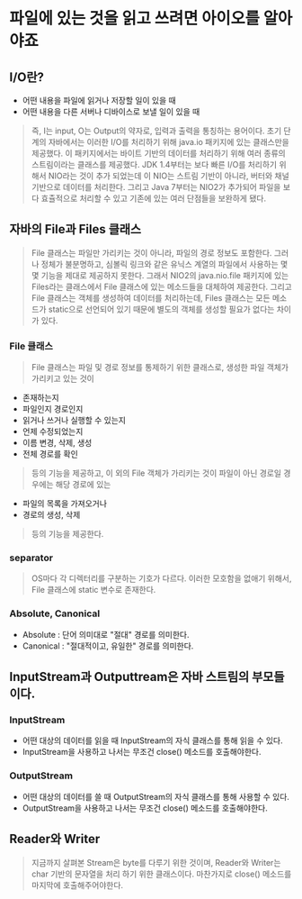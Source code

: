 # 파일에 있는 것을 읽고 쓰려면 아이오를 알아야죠

## I/O란?
- 어떤 내용을 파일에 읽거나 저장할 일이 있을 때
- 어떤 내용을 다른 서버나 디바이스로 보낼 일이 있을 때
> 즉, I는 input, O는 Output의 약자로, 입력과 출력을 통칭하는 용어이다. 초기 단계의 자바에서는 이러한 I/O를 처리하기 위해 java.io 패키지에 있는 클래스만을 제공했다.
> 이 패키지에서는 바이트 기반의 데이터를 처리하기 위해 여러 종류의 스트림이라는 클래스를 제공했다. JDK 1.4부터는 보다 빠른 I/O를 처리하기 위해서 NIO라는 것이 추가 되었는데
> 이 NIO는 스트림 기반이 아니라, 버터와 채널 기반으로 데이터를 처리한다. 그리고 Java 7부터는 NIO2가 추가되어 파일을 보다 효츌적으로 처리할 수 있고 기존에 있는 여러 단점들을
> 보완하게 됐다.

## 자바의 File과 Files 클래스
> File 클래스는 파일만 가리키는 것이 아니라, 파일의 경로 정보도 포함한다. 그러나 정체가 불분명하고, 심볼릭 링크와 같은 유닉스 계열의 파일에서 사용하는 몇몇 기능을
> 제대로 제공하지 못한다. 그래서 NIO2의 java.nio.file 패키지에 있는 Files라는 클래스에서 File 클래스에 있는 메소드들을 대체하여 제공한다. 그리고 File 클래스는 객체를
> 생성하여 데이터를 처리하는데, Files 클래스는 모든 메소드가 static으로 선언되어 있기 때문에 별도의 객체를 생성할 필요가 없다는 차이가 있다.

### File 클래스
> File 클래스는 파일 및 경로 정보를 통제하기 위한 클래스로, 생성한 파일 객체가 가리키고 있는 것이
- 존재하는지
- 파일인지 경로인지
- 읽거나 쓰거나 실행할 수 있는지
- 언제 수정되었는지
- 이름 변경, 삭제, 생성
- 전체 경로를 확인
> 등의 기능을 제공하고, 이 외의 File 객체가 가리키는 것이 파일이 아닌 경로일 경우에는 해당 경로에 있는
- 파일의 목록을 가져오거나
- 경로의 생성, 삭제
> 등의 기능을 제공한다.

### separator
> OS마다 각 디렉터리를 구분하는 기호가 다르다. 이러한 모호함을 없애기 위해서, File 클래스에 static 변수로 존재한다.

### Absolute, Canonical
- Absolute : 단어 의미대로 "절대" 경로를 의미한다.
- Canonical : "절대적이고, 유일한" 경로를 의미한다.

## InputStream과 Outputtream은 자바 스트림의 부모들이다.
### InputStream
- 어떤 대상의 데이터를 읽을 때 InputStream의 자식 클래스를 통해 읽을 수 있다.
- InputStream을 사용하고 나서는 무조건 close() 메소드를 호출해야한다.

### OutputStream
- 어떤 대상의 데이터를 쓸 때 OutputStream의 자식 클래스를 통해 사용할 수 있다.
- OutputStream을 사용하고 나서는 무조건 close() 메소드를 호출해야한다.

## Reader와 Writer
> 지금까지 살펴본 Stream은 byte를 다루기 위한 것이며, Reader와 Writer는 char 기반의 문자열을 처리 하기 위한 클래스이다. 마찬가지로 close() 메소드를 마지막에 
> 호출해주어야한다.


